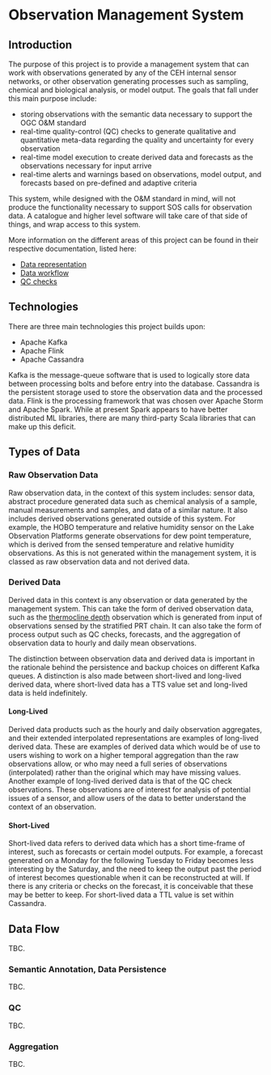 # Observation Management System

## Introduction

The purpose of this project is to provide a management system that can work with observations generated by any of the CEH internal sensor networks, or other observation generating processes such as sampling, chemical and biological analysis, or model output.  The goals that fall under this main purpose include:

* storing observations with the semantic data necessary to support the OGC O&M standard
* real-time quality-control (QC) checks to generate qualitative and quantitative meta-data regarding the quality and uncertainty for every observation
* real-time model execution to create derived data and forecasts as the observations necessary for input arrive
* real-time alerts and warnings based on observations, model output, and forecasts based on pre-defined and adaptive criteria

This system, while designed with the O&M standard in mind, will not produce the functionality necessary to support SOS calls for observation data.  A catalogue and higher level software will take care of that side of things, and wrap access to this system.


More information on the different areas of this project can be found in their respective documentation, listed here:

* [Data representation](documentation/observation-sensor-representation/OGCStandardsBasedDesign.md)
* [Data workflow](documentation/workflow-dataproducts/DataWorkflowProducts.md)
* [QC checks](documents/qc-checks/QualityControlRoutines.md)

## Technologies

There are three main technologies this project builds upon:

* Apache Kafka
* Apache Flink
* Apache Cassandra

Kafka is the message-queue software that is used to logically store data between processing bolts and before entry into the database.  Cassandra is the persistent storage used to store the observation data and the processed data.  Flink is the processing framework that was chosen over Apache Storm and Apache Spark.  While at present Spark appears to have better distributed ML libraries, there are many third-party Scala libraries that can make up this deficit.

## Types of Data

### Raw Observation Data 

Raw observation data, in the context of this system includes: sensor data, abstract procedure generated data such as chemical analysis of a sample, manual measurements and samples, and data of a similar nature.  It also includes derived observations generated outside of this system.  For example, the HOBO temperature and relative humidity sensor on the Lake Observation Platforms generate observations for dew point temperature, which is derived from the sensed temperature and relative humidity observations.  As this is not generated within the management system, it is classed as raw observation data and not derived data.

### Derived Data

Derived data in this context is any observation or data generated by the management system.  This can take the form of derived observation data, such as the [thermocline depth](https://github.com/GLEON/rLakeAnalyzer/blob/master/R/thermo.depth.R) observation which is generated from input of observations sensed by the stratified PRT chain.  It can also take the form of process output such as QC checks, forecasts, and the aggregation of observation data to hourly and daily mean observations.

The distinction between observation data and derived data is important in the rationale behind the persistence and backup choices on different Kafka queues.  A distinction is also made between short-lived and long-lived derived data, where short-lived data has a TTS value set and long-lived data is held indefinitely.

#### Long-Lived

Derived data products such as the hourly and daily observation aggregates, and their extended interpolated representations are examples of long-lived derived data.  These are examples of derived data which would be of use to users wishing to work on a higher temporal aggregation than the raw observations allow, or who may need a full series of observations (interpolated) rather than the original which may have missing values.  Another example of long-lived derived data is that of the QC check observations.  These observations are of interest for analysis of potential issues of a sensor, and allow users of the data to better understand the context of an observation.

#### Short-Lived

Short-lived data refers to derived data which has a short time-frame of interest, such as forecasts or certain model outputs.  For example, a forecast generated on a Monday for the following Tuesday to Friday becomes less interesting by the Saturday, and the need to keep the output past the period of interest becomes questionable when it can be reconstructed at will.  If there is any criteria or checks on the forecast, it is conceivable that these may be better to keep.  For short-lived data a TTL value is set within Cassandra.

## Data Flow

TBC.

### Semantic Annotation, Data Persistence

TBC.

### QC

TBC.

### Aggregation

TBC.